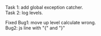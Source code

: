 Task 1: add global exception catcher.   
Task 2: log levels.   

Fixed Bug1: move up level calculate wrong.   
Bug2: js line with "{" and "}"   